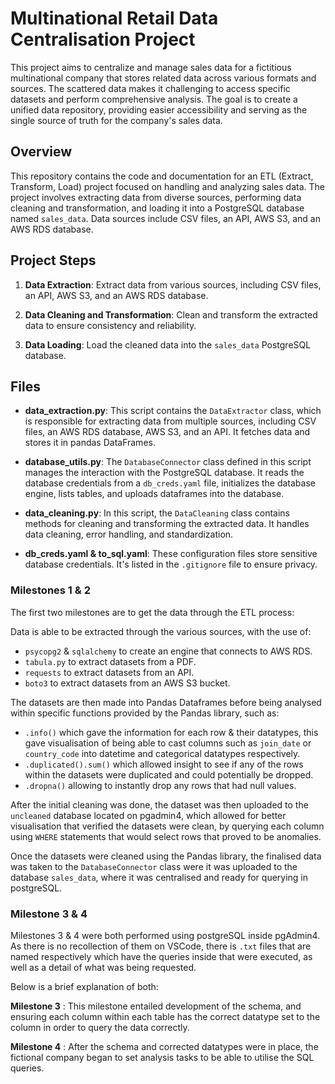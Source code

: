 # Multinational Retail Data Centralisation Project

This project aims to centralize and manage sales data for a fictitious multinational company that stores related data across various formats and sources. The scattered data makes it challenging to access specific datasets and perform comprehensive analysis. The goal is to create a unified data repository, providing easier accessibility and serving as the single source of truth for the company's sales data.

## Overview

This repository contains the code and documentation for an ETL (Extract, Transform, Load) project focused on handling and analyzing sales data. The project involves extracting data from diverse sources, performing data cleaning and transformation, and loading it into a PostgreSQL database named `sales_data`. Data sources include CSV files, an API, AWS S3, and an AWS RDS database.

## Project Steps

1. **Data Extraction**: Extract data from various sources, including CSV files, an API, AWS S3, and an AWS RDS database.

2. **Data Cleaning and Transformation**: Clean and transform the extracted data to ensure consistency and reliability.

3. **Data Loading**: Load the cleaned data into the `sales_data` PostgreSQL database.

## Files

- **data_extraction.py**: This script contains the `DataExtractor` class, which is responsible for extracting data from multiple sources, including CSV files, an AWS RDS database, AWS S3, and an API. It fetches data and stores it in pandas DataFrames.

- **database_utils.py**: The `DatabaseConnector` class defined in this script manages the interaction with the PostgreSQL database. It reads the database credentials from a `db_creds.yaml` file, initializes the database engine, lists tables, and uploads dataframes into the database.

- **data_cleaning.py**: In this script, the `DataCleaning` class contains methods for cleaning and transforming the extracted data. It handles data cleaning, error handling, and standardization.

- **db_creds.yaml & to_sql.yaml**: These configuration files store sensitive database credentials. It's listed in the `.gitignore` file to ensure privacy.

### Milestones 1 & 2

The first two milestones are to get the data through the ETL process:

Data is able to be extracted through the various sources, with the use of:

- `psycopg2` & `sqlalchemy` to create an engine that connects to AWS RDS.
- `tabula.py` to extract datasets from a PDF.
- `requests` to extract datasets from an API.
- `boto3` to extract datasets from an AWS S3 bucket.

The datasets are then made into Pandas Dataframes before being analysed within specific functions provided by the Pandas library, such as:

- `.info()` which gave the information for each row & their datatypes, this gave visualisation of being able to cast columns such as `join_date` or `country_code` into datetime and categorical datatypes respectively.
- `.duplicated().sum()` which allowed insight to see if any of the rows within the datasets were duplicated and could potentially be dropped.
- `.dropna()` allowing to instantly drop any rows that had null values.

After the initial cleaning was done, the dataset was then uploaded to the `uncleaned` database located on pgadmin4, which allowed for better visualisation that verified the datasets were clean, by querying each column using `WHERE` statements that would select rows that proved to be anomalies.

Once the datasets were cleaned using the Pandas library, the finalised data was taken to the `DatabaseConnector` class were it was uploaded to the database `sales_data`, where it was centralised and ready for querying in postgreSQL.

### Milestone 3 & 4

Milestones 3 & 4 were both performed using postgreSQL inside pgAdmin4. As there is no recollection of them on VSCode, there is `.txt` files that are named respectively which have the queries inside that were executed, as well as a detail of what was being requested.

Below is a brief explanation of both:

**Milestone 3** : This milestone entailed development of the schema, and ensuring each column within each table has the correct datatype set to the column in order to query the data correctly.

**Milestone 4** : After the schema and corrected datatypes were in place, the fictional company began to set analysis tasks to be able to utilise the SQL queries.
